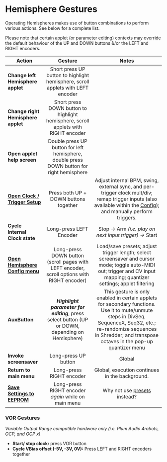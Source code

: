 # Hemisphere Gestures

Operating Hemispheres makes use of button combinations to perform various actions. See below for a complete list.

Please note that certain applet (or parameter editing) contexts may override the default behaviour of the UP and DOWN buttons &/or the LEFT and RIGHT encoders.


| Action                                          |                                             Gesture                                              |                                                                                                             Notes                                                                                                              |
| ----------------------------------------------- |:------------------------------------------------------------------------------------------------:|:------------------------------------------------------------------------------------------------------------------------------------------------------------------------------------------------------------------------------:|
| **Change left Hemisphere applet**               |         Short press UP button to highlight hemisphere, scroll applets with LEFT encoder          |                                                                                                                                                                                                                                |
| **Change right Hemisphere applet**              |        Short press DOWN button to highlight hemisphere, scroll applets with RIGHT encoder        |                                                                                                                                                                                                                                |
| **Open applet help screen**                     |    Double press UP button for left hemisphere, double press DOWN button for right hemisphere     |                                                                                                                                                                                                                                |
| **[Open Clock / Trigger Setup](Clock-Setup)** |                              Press both UP + DOWN buttons together                               |                   Adjust internal BPM, swing, external sync, and per-trigger clock mult/div; remap trigger inputs (also available within the [Config](Hemisphere-Config)); and manually perform triggers.                    |
| **Cycle Internal Clock state**                  |                                     Long-press LEFT Encoder                                      |                                                                                       Stop -> Arm _(i.e. play on next input trigger)_ -> Start                                                                                        |
| **[Open Hemisphere Config menu](Hemisphere-Config)**    |    Long-press DOWN button (scroll pages with LEFT encoder, scroll options with RIGHT encoder)    |                             Load/save presets; adjust trigger length; select screensaver and cursor mode; toggle auto-MIDI out; trigger and CV input mapping; quantizer settings; applet filtering                             |
| **AuxButton**                                   | _**Highlight parameter for editing**_, press select button (UP or DOWN, depending on Hemisphere) | This gesture is only enabled in certain applets for secondary functions. Use it to mute/unmute steps in DivSeq, SequenceX, Seq32, etc.; re-randomize sequences in Shredder; and transpose octaves in the pop-up quantizer menu |
| **Invoke screensaver**                          |                                       Long-press UP button                                       |                                                                                                             Global                                                                                                             |
| **Return to main menu**                         |                                     Long-press RIGHT encoder                                     |                                                                                         Global, execution continues in the background.                                                                                         |
| **[Save Settings to EEPROM](EEPROM-Save)**    |                       Long-press RIGHT encoder _again_ while on main menu                        |       Why not use [presets](Hemisphere-Config#presets-floating-menu) instead? |

### VOR Gestures
_Variable Output Range compatible hardware only (i.e. Plum Audio 4robots, OCP, and OCP x)_
* **Start/ stop clock:** press VOR button
* **Cycle VBias offset (-5V, -3V, 0V):** Press LEFT and RIGHT encoders together

